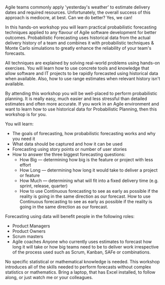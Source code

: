 Agile teams commonly apply 'yesterday's weather' to estimate delivery dates and required resources. Unfortunately, the overall success of this approach is mediocre, at best. Can we do better? Yes, we can!

In this hands-on workshop you will learn practical probabilistic forecasting techniques applied to any flavour of Agile software development for better outcomes. Probabilistic Forecasting uses historical data from the actual delivery history of a team and combines it with probabilistic techniques & Monte Carlo simulations to greatly enhance the reliability of your team's forecasts.

All techniques are explained by solving real-world problems using hands-on exercises. You will learn how to use concrete tools and knowledge that allow software and IT projects to be rapidly forecasted using historical data when available. Also, how to use range estimates when relevant history isn't available.

By attending this workshop you will be well-placed to perform probabilistic planning. It is really easy, much easier and less stressful than detailed estimates and often more accurate.
If you work in an Agile environment and want to learn how to use historical data for Probabilistic Planning, then this workshop is for you.

You will learn:
- The goals of forecasting, how probabilistic forecasting works and why you need it
- What data should be captured and how it can be used
- Forecasting using story points or number of user stories
- How to answer the three biggest forecasting questions:
  - How Big — determining how big is the feature or project with less effort
  - How Long — determining how long it would take to deliver a project or feature
  - How Much — determining what will fit into a fixed delivery time (e.g. sprint, release, quarter)
  - How to use Continuous forecasting to see as early as possible if the reality is going in the same direction as our forecast. How to use 
Continuous forecasting to see as early as possible if the reality is going in the same direction as our forecast.

Forecasting using data will benefit people in the following roles:
- Product Managers
- Product Owners
- Scrum masters
- Agile coaches
Anyone who currently uses estimates to forecast how long it will take or how big teams need to be to deliver work irrespective of the process used such as Scrum, Kanban, SAFe or combinations.

No specific statistical or mathematical knowledge is needed. This workshop introduces all of the skills needed to perform forecasts without complex statistics or mathematics. Bring a laptop, that has Excel installed, to follow along, or just watch me or your colleagues.
